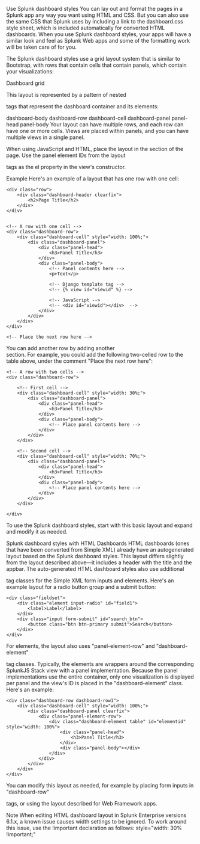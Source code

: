 Use Splunk dashboard styles
You can lay out and format the pages in a Splunk app any way you want using HTML and CSS. But you can also use the same CSS that Splunk uses by including a link to the dashboard.css style sheet, which is included automatically for converted HTML dashboards. When you use Splunk dashboard styles, your apps will have a similar look and feel as Splunk Web apps and some of the formatting work will be taken care of for you.

The Splunk dashboard styles use a grid layout system that is similar to Bootstrap, with rows that contain cells that contain panels, which contain your visualizations:

Dashboard grid

This layout is represented by a pattern of nested <div> tags that represent the dashboard container and its elements:

dashboard-body
    dashboard-row
        dashboard-cell
            dashboard-panel
                panel-head
                panel-body
Your layout can have multiple rows, and each row can have one or more cells. Views are placed within panels, and you can have multiple views in a single panel.

When using JavaScript and HTML, place the layout in the <body> section of the page.
Use the panel element IDs from the layout <div> tags as the el property in the view's constructor.

Example
Here's an example of a layout that has one row with one cell:

<div class="dashboard-body container-fluid main-section-body">

    <div class="row">
        <div class="dashboard-header clearfix">
            <h2>Page Title</h2>
        </div>
    </div>


    <!-- A row with one cell -->
    <div class="dashboard-row">
        <div class="dashboard-cell" style="width: 100%;">
            <div class="dashboard-panel">
                <div class="panel-head">
                    <h3>Panel Title</h3>
                </div>
                <div class="panel-body">
                    <!-- Panel contents here -->
                    <p>Text</p>

                    <!-- Django template tag -->
                    <!-- {% view id="viewid" %} -->

                    <!-- JavaScript -->
                    <!-- <div id="viewid"></div>  -->
                </div>
            </div>
        </div>
    </div>

    <!-- Place the next row here -->

</div>
You can add another row by adding another <div class="dashboard-row"> section. For example, you could add the following two-celled row to the table above, under the comment "Place the next row here":

    <!-- A row with two cells -->
    <div class="dashboard-row">

        <!-- First cell -->
        <div class="dashboard-cell" style="width: 30%;">
            <div class="dashboard-panel">
                <div class="panel-head">
                    <h3>Panel Title</h3>
                </div>
                <div class="panel-body">
                    <!-- Place panel contents here -->
                </div>
            </div>
        </div>

        <!-- Second cell -->
        <div class="dashboard-cell" style="width: 70%;">
            <div class="dashboard-panel">
                <div class="panel-head">
                    <h3>Panel Title</h3>
                </div>
                <div class="panel-body">
                    <!-- Place panel contents here -->
                </div>
            </div>
        </div>

    </div>
To use the Splunk dashboard styles, start with this basic layout and expand and modify it as needed.

Splunk dashboard styles with HTML Dashboards
HTML dashboards (ones that have been converted from Simple XML) already have an autogenerated layout based on the Splunk dashboard styles. This layout differs slightly from the layout described above―it includes a header with the title and the appbar. The auto-generated HTML dashboard styles also use additional <div> tag classes for the Simple XML form inputs and elements. Here's an example layout for a radio button group and a submit button:

    <div class="fieldset">
        <div class="element input-radio" id="field1">
            <label>Label</label>
        </div>
        <div class="input form-submit" id="search_btn">
            <button class="btn btn-primary submit">Search</button>
        </div>
    </div>
For elements, the layout also uses "panel-element-row" and "dashboard-element" <div> tag classes. Typically, the elements are wrappers around the corresponding SplunkJS Stack view with a panel implementation. Because the panel implementations use the entire container, only one visualization is displayed per panel and the view's ID is placed in the "dashboard-element" class. Here's an example:

    <div class="dashboard-row dashboard-row1">
        <div class="dashboard-cell" style="width: 100%;">
            <div class="dashboard-panel clearfix">
                <div class="panel-element-row">
                    <div class="dashboard-element table" id="elementid" style="width: 100%">
                        <div class="panel-head">
                            <h3>Panel Title</h3>
                        </div>
                        <div class="panel-body"></div>
                    </div>
                </div>
            </div>
        </div>
    </div>
You can modify this layout as needed, for example by placing form inputs in "dashboard-row" <div> tags, or using the layout described for Web Framework apps.

Note  When editing HTML dashboard layout in Splunk Enterprise versions 6.1.x, a known issue causes width settings to be ignored. To work around this issue, use the !important declaration as follows:
style="width: 30% !important;"